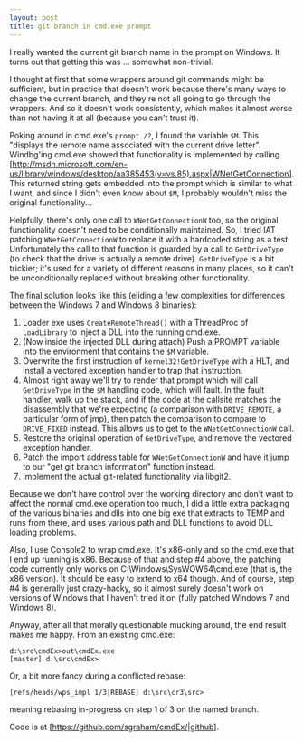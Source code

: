 ```yaml
---
layout: post
title: git branch in cmd.exe prompt
---
```


I really wanted the current git branch name in the prompt on Windows. It
turns out that getting this was ... somewhat non-trivial.

I thought at first that some wrappers around git commands might be
sufficient, but in practice that doesn't work because there's many ways
to change the current branch, and they're not all going to go through
the wrappers. And so it doesn't work consistently, which makes it almost
worse than not having it at all (because you can't trust it).

Poking around in cmd.exe's `prompt /?`, I found the variable `$M`. This
"displays the remote name associated with the current drive letter".
Windbg'ing cmd.exe showed that functionality is implemented by calling
[http://msdn.microsoft.com/en-us/library/windows/desktop/aa385453(v=vs.85).aspx|WNetGetConnection].
This returned string gets embedded into the prompt which is similar to
what I want, and since I didn't even know about `$M`, I probably wouldn't
miss the original functionality...

Helpfully, there's only one call to `WNetGetConnectionW` too, so the
original functionality doesn't need to be conditionally maintained. So,
I tried IAT patching `WNetGetConnectionW` to replace it with a hardcoded
string as a test. Unfortunately the call to that function is guarded by
a call to `GetDriveType` (to check that the drive is actually a remote
drive). `GetDriveType` is a bit trickier; it's used for a variety of
different reasons in many places, so it can't be unconditionally
replaced without breaking other functionality.

The final solution looks like this (eliding a few complexities for
differences between the Windows 7 and Windows 8 binaries):

1. Loader exe uses `CreateRemoteThread()` with a ThreadProc of `LoadLibrary`
   to inject a DLL into the running cmd.exe.
2. (Now inside the injected DLL during attach) Push a PROMPT variable
   into the environment that contains the `$M` variable.
3. Overwrite the first instruction of `kernel32!GetDriveType` with a HLT,
   and install a vectored exception handler to trap that instruction.
4. Almost right away we'll try to render that prompt which will call
   `GetDriveType` in the `$M` handling code, which will fault. In the fault
   handler, walk up the stack, and if the code at the callsite matches
   the disassembly that we're expecting (a comparison with `DRIVE_REMOTE`,
   a particular form of jmp), then patch the comparison to compare to
   `DRIVE_FIXED` instead. This allows us to get to the `WNetGetConnectionW`
   call.
5. Restore the original operation of `GetDriveType`, and remove the
   vectored exception handler.
6. Patch the import address table for `WNetGetConnectionW` and have it
   jump to our "get git branch information" function instead.
7. Implement the actual git-related functionality via libgit2.

Because we don't have control over the working directory and don't want
to affect the normal cmd.exe operation too much, I did a little extra
packaging of the various binaries and dlls into one big exe that
extracts to TEMP and runs from there, and uses various path and DLL
functions to avoid DLL loading problems.

Also, I use Console2 to wrap cmd.exe. It's x86-only and so the cmd.exe
that I end up running is x86. Because of that and step #4 above, the
patching code currently only works on C:\Windows\SysWOW64\cmd.exe (that
is, the x86 version). It should be easy to extend to x64 though. And of
course, step #4 is generally just crazy-hacky, so it almost surely
doesn't work on versions of Windows that I haven't tried it on (fully
patched Windows 7 and Windows 8).

Anyway, after all that morally questionable mucking around, the end
result makes me happy. From an existing cmd.exe:

    d:\src\cmdEx>out\cmdEx.exe
    [master] d:\src\cmdEx>

Or, a bit more fancy during a conflicted rebase:

    [refs/heads/wps_impl 1/3|REBASE] d:\src\cr3\src>

meaning rebasing in-progress on step 1 of 3 on the named branch.

Code is at [https://github.com/sgraham/cmdEx/|github].
